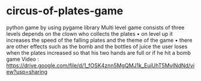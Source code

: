 # circus-of-plates-game
python game by using pygame library
 Multi level game consists of three levels depends on the clown who collects the plates 
 • on level up it increases the speed of the falling plates and the theme of the game 
 • there are other effects such as the bomb and the bottles of juice the user loses when the plates increased so that his two hands are full or if he hit a bomb
game Video : https://drive.google.com/file/d/1_fOSK4znn5MgQMJ1k_EujUhT5MvINdNd/view?usp=sharing

